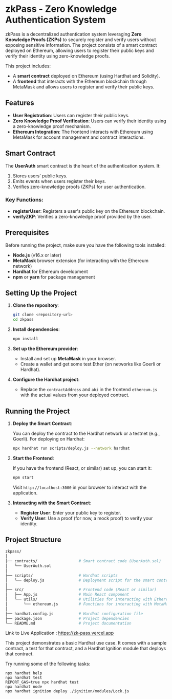 # zkPass - Zero Knowledge Authentication System

zkPass is a decentralized authentication system leveraging **Zero Knowledge Proofs (ZKPs)** to securely register and verify users without exposing sensitive information. The project consists of a smart contract deployed on Ethereum, allowing users to register their public keys and verify their identity using zero-knowledge proofs.

This project includes:
- A **smart contract** deployed on Ethereum (using Hardhat and Solidity).
- A **frontend** that interacts with the Ethereum blockchain through MetaMask and allows users to register and verify their public keys.

## Features
- **User Registration**: Users can register their public keys.
- **Zero Knowledge Proof Verification**: Users can verify their identity using a zero-knowledge proof mechanism.
- **Ethereum Integration**: The frontend interacts with Ethereum using MetaMask for account management and contract interactions.

## Smart Contract

The **UserAuth** smart contract is the heart of the authentication system. It:
1. Stores users' public keys.
2. Emits events when users register their keys.
3. Verifies zero-knowledge proofs (ZKPs) for user authentication.

### Key Functions:
- **registerUser**: Registers a user's public key on the Ethereum blockchain.
- **verifyZKP**: Verifies a zero-knowledge proof provided by the user.

## Prerequisites

Before running the project, make sure you have the following tools installed:
- **Node.js** (v16.x or later)
- **MetaMask** browser extension (for interacting with the Ethereum network)
- **Hardhat** for Ethereum development
- **npm** or **yarn** for package management

## Setting Up the Project

1. **Clone the repository**:
    ```bash
    git clone <repository-url>
    cd zkpass
    ```

2. **Install dependencies**:
    ```bash
    npm install
    ```

3. **Set up the Ethereum provider**:
    - Install and set up **MetaMask** in your browser.
    - Create a wallet and get some test Ether (on networks like Goerli or Hardhat).

4. **Configure the Hardhat project**:
    - Replace the `contractAddress` and `abi` in the frontend `ethereum.js` with the actual values from your deployed contract.

## Running the Project

1. **Deploy the Smart Contract**:

   You can deploy the contract to the Hardhat network or a testnet (e.g., Goerli). For deploying on Hardhat:

    ```bash
    npx hardhat run scripts/deploy.js --network hardhat
    ```

2. **Start the Frontend**:

    If you have the frontend (React, or similar) set up, you can start it:

    ```bash
    npm start
    ```

    Visit `http://localhost:3000` in your browser to interact with the application.

3. **Interacting with the Smart Contract**:
   - **Register User**: Enter your public key to register.
   - **Verify User**: Use a proof (for now, a mock proof) to verify your identity.

## Project Structure

```bash
zkpass/
│
├── contracts/                  # Smart contract code (UserAuth.sol)
│   └── UserAuth.sol
│
├── scripts/                    # Hardhat scripts
│   └── deploy.js               # Deployment script for the smart contract
│
├── src/                        # Frontend code (React or similar)
│   ├── App.js                  # Main React component
│   └── utils/                  # Utilities for interacting with Ethereum
│       └── ethereum.js         # Functions for interacting with MetaMask and the contract
│
├── hardhat.config.js           # Hardhat configuration file
├── package.json                # Project dependencies
└── README.md                   # Project documentation
```

Link to Live Application : https://zk-pass.vercel.app

This project demonstrates a basic Hardhat use case. It comes with a sample contract, a test for that contract, and a Hardhat Ignition module that deploys that contract.

Try running some of the following tasks:

```shell
npx hardhat help
npx hardhat test
REPORT_GAS=true npx hardhat test
npx hardhat node
npx hardhat ignition deploy ./ignition/modules/Lock.js
```
